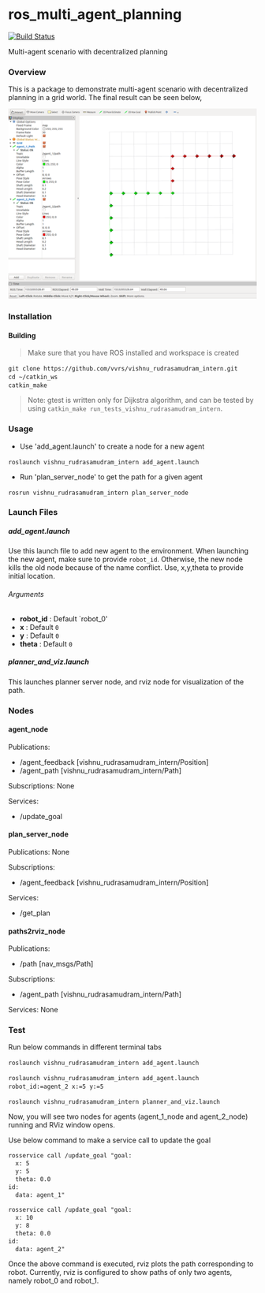 # ros_multi_agent_planning

[![Build Status](https://travis-ci.org/vvrs/vishnu_rudrasamudram_intern.svg?branch=master)](https://travis-ci.org/vvrs/vishnu_rudrasamudram_intern)

Multi-agent scenario with decentralized planning

### Overview

This is a package to demonstrate multi-agent scenario with decentralized planning in a grid world. The final result can be seen below,

![rviz_display](docs/result.png)


### Installation
#### Building  

> Make sure that you have ROS installed and workspace is created

```git clone https://github.com/vvrs/vishnu_rudrasamudram_intern.git```  
```cd ~/catkin_ws```  
```catkin_make```

> Note: gtest is written only for Dijkstra algorithm, and can be tested by using `catkin_make run_tests_vishnu_rudrasamudram_intern`.


### Usage  
  
- Use 'add_agent.launch' to create a node for a new agent  

```roslaunch vishnu_rudrasamudram_intern add_agent.launch```

- Run 'plan_server_node' to get the path for a given agent  

```rosrun vishnu_rudrasamudram_intern plan_server_node```   

### Launch Files
##### add_agent.launch
Use this launch file to add new agent to the environment. When launching the new agent, make sure to provide `robot_id`. Otherwise, the new node kills the old node because of the name conflict. Use, x,y,theta to provide initial location. 

###### Arguments
* **robot_id** : Default `robot_0'
* **x** : Default `0`  
* **y** : Default `0`
* **theta** : Default `0`  

##### planner_and_viz.launch
This launches planner server node, and rviz node for visualization of the path.

### Nodes

#### agent_node

Publications: 
 * /agent_feedback [vishnu_rudrasamudram_intern/Position]
 * /agent_path [vishnu_rudrasamudram_intern/Path]

Subscriptions: None

Services: 
 * /update_goal


#### plan_server_node

Publications: None

Subscriptions: 
 * /agent_feedback [vishnu_rudrasamudram_intern/Position]

Services: 
 * /get_plan


#### paths2rviz_node
Publications: 
 * /path [nav_msgs/Path]

Subscriptions: 
 * /agent_path [vishnu_rudrasamudram_intern/Path]

Services: None

### Test

Run below commands in different terminal tabs


```roslaunch vishnu_rudrasamudram_intern add_agent.launch```

```roslaunch vishnu_rudrasamudram_intern add_agent.launch robot_id:=agent_2 x:=5 y:=5```

```roslaunch vishnu_rudrasamudram_intern planner_and_viz.launch```

Now, you will see two nodes for agents (agent_1_node and agent_2_node) running and RViz window opens.

Use below command to make a service call to update the goal

```
rosservice call /update_goal "goal:
  x: 5
  y: 5
  theta: 0.0
id:
  data: agent_1" 
 ``` 

```
rosservice call /update_goal "goal:
  x: 10
  y: 8
  theta: 0.0
id:
  data: agent_2" 
 ``` 

 Once the above command is executed, rviz plots the path corresponding to robot. Currently, rviz is configured to show paths of only two agents, namely robot_0 and robot_1. 

